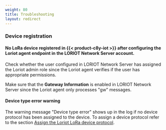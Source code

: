 ```yaml
---
weight: 80
title: Troubleshooting
layout: redirect
---
```


<a name="lora-loriot-registration-troubleshooting"></a>
### Device registration

#### No LoRa device registered in {{< product-c8y-iot >}} after configuring the Loriot agent endpoint in the LORIOT Network Server account.

Check whether the user configured in LORIOT Network Server has assigned the Loriot admin role since the Loriot agent verifies if the user has appropriate permissions.

Make sure that the **Gateway Information** is enabled in LORIOT Network Server since the Loriot agent only processes "gw" messages.

#### Device type error warning

The warning message "Device type error" shows up in the log if no device protocol has been assigned to the device.
To assign a device protocol refer to the section [Assign the Loriot LoRa device protocol](#assign-loriot-device-protocol).
